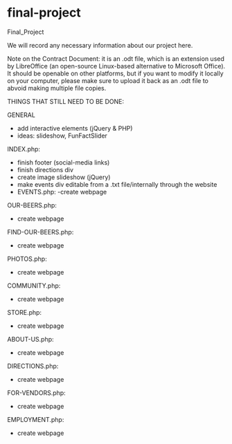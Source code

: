 # final-project

Final_Project

We will record any necessary information about our project here.

Note on the Contract Document: it is an .odt file, which is an extension used by LibreOffice (an open-source Linux-based alternative to Microsoft Office). It should be openable on other platforms, but if you want to modify it locally on your computer, please make sure to upload it back as an .odt file to abvoid making multiple file copies.

THINGS THAT STILL NEED TO BE DONE:

GENERAL

 - add interactive elements (jQuery & PHP)
 - ideas: slideshow, FunFactSlider

INDEX.php:

 - finish footer (social-media links)
 - finish directions div
 - create image slideshow (jQuery)
 - make events div editable from a .txt file/internally through the website
 - EVENTS.php: -create webpage

OUR-BEERS.php: 

 - create webpage

FIND-OUR-BEERS.php: 
 - create webpage

PHOTOS.php: 
 - create webpage

COMMUNITY.php: 
 - create webpage

STORE.php: 
 - create webpage

ABOUT-US.php: 
 - create webpage

DIRECTIONS.php: 
 - create webpage

FOR-VENDORS.php:  
 - create webpage

EMPLOYMENT.php: 
 - create webpage
